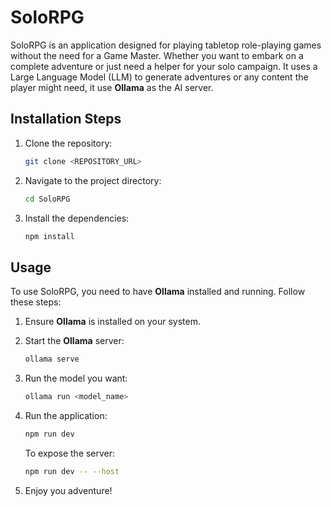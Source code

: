 # SoloRPG

SoloRPG is an application designed for playing tabletop role-playing games without the need for a Game Master. Whether you want to embark on a complete adventure or just need a helper for your solo campaign.
It uses a Large Language Model (LLM) to generate adventures or any content the player might need, it use **Ollama** as the AI server.

## Installation Steps

1. Clone the repository:

    ```bash
    git clone <REPOSITORY_URL>
    ```

2. Navigate to the project directory:

    ```bash
    cd SoloRPG
    ```

3. Install the dependencies:

    ```bash
    npm install
    ```

## Usage

To use SoloRPG, you need to have **Ollama** installed and running. Follow these steps:

1. Ensure **Ollama** is installed on your system.
2. Start the **Ollama** server:

    ```bash
    ollama serve
    ```

3. Run the model you want:

    ```bash
    ollama run <model_name>
    ```

4. Run the application:

    ```bash
    npm run dev
    ```
    To expose the server:
    
    ```bash
    npm run dev -- --host
    ```

5. Enjoy you adventure!
